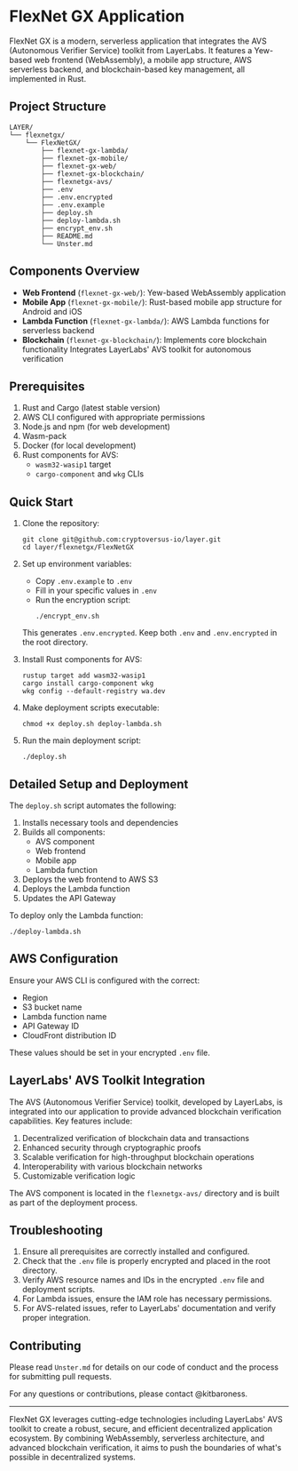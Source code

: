 # FlexNet GX Application

FlexNet GX is a modern, serverless application that integrates the AVS (Autonomous Verifier Service) toolkit from LayerLabs. It features a Yew-based web frontend (WebAssembly), a mobile app structure, AWS serverless backend, and blockchain-based key management, all implemented in Rust.

## Project Structure

```
LAYER/
└── flexnetgx/
    └── FlexNetGX/
        ├── flexnet-gx-lambda/
        ├── flexnet-gx-mobile/
        ├── flexnet-gx-web/
        ├── flexnet-gx-blockchain/
        ├── flexnetgx-avs/
        ├── .env
        ├── .env.encrypted
        ├── .env.example
        ├── deploy.sh
        ├── deploy-lambda.sh
        ├── encrypt_env.sh
        ├── README.md
        └── Unster.md
```

## Components Overview

- **Web Frontend** (`flexnet-gx-web/`): Yew-based WebAssembly application
- **Mobile App** (`flexnet-gx-mobile/`): Rust-based mobile app structure for Android and iOS
- **Lambda Function** (`flexnet-gx-lambda/`): AWS Lambda functions for serverless backend
- **Blockchain** (`flexnet-gx-blockchain/`): Implements core blockchain functionality Integrates LayerLabs' AVS toolkit for autonomous verification

## Prerequisites

1. Rust and Cargo (latest stable version)
2. AWS CLI configured with appropriate permissions
3. Node.js and npm (for web development)
4. Wasm-pack
5. Docker (for local development)
6. Rust components for AVS:
   - `wasm32-wasip1` target
   - `cargo-component` and `wkg` CLIs

## Quick Start

1. Clone the repository:
   ```
   git clone git@github.com:cryptoversus-io/layer.git
   cd layer/flexnetgx/FlexNetGX
   ```

2. Set up environment variables:
   - Copy `.env.example` to `.env`
   - Fill in your specific values in `.env`
   - Run the encryption script:
     ```
     ./encrypt_env.sh
     ```
   This generates `.env.encrypted`. Keep both `.env` and `.env.encrypted` in the root directory.

3. Install Rust components for AVS:
   ```
   rustup target add wasm32-wasip1
   cargo install cargo-component wkg
   wkg config --default-registry wa.dev
   ```

4. Make deployment scripts executable:
   ```
   chmod +x deploy.sh deploy-lambda.sh
   ```

5. Run the main deployment script:
   ```
   ./deploy.sh
   ```

## Detailed Setup and Deployment

The `deploy.sh` script automates the following:

1. Installs necessary tools and dependencies
2. Builds all components:
   - AVS component
   - Web frontend
   - Mobile app
   - Lambda function
3. Deploys the web frontend to AWS S3
4. Deploys the Lambda function
5. Updates the API Gateway

To deploy only the Lambda function:
```
./deploy-lambda.sh
```

## AWS Configuration

Ensure your AWS CLI is configured with the correct:
- Region
- S3 bucket name
- Lambda function name
- API Gateway ID
- CloudFront distribution ID

These values should be set in your encrypted `.env` file.

## LayerLabs' AVS Toolkit Integration

The AVS (Autonomous Verifier Service) toolkit, developed by LayerLabs, is integrated into our application to provide advanced blockchain verification capabilities. Key features include:

1. Decentralized verification of blockchain data and transactions
2. Enhanced security through cryptographic proofs
3. Scalable verification for high-throughput blockchain operations
4. Interoperability with various blockchain networks
5. Customizable verification logic

The AVS component is located in the `flexnetgx-avs/` directory and is built as part of the deployment process.

## Troubleshooting

1. Ensure all prerequisites are correctly installed and configured.
2. Check that the `.env` file is properly encrypted and placed in the root directory.
3. Verify AWS resource names and IDs in the encrypted `.env` file and deployment scripts.
4. For Lambda issues, ensure the IAM role has necessary permissions.
5. For AVS-related issues, refer to LayerLabs' documentation and verify proper integration.

## Contributing

Please read `Unster.md` for details on our code of conduct and the process for submitting pull requests.

For any questions or contributions, please contact @kitbaroness.

---

FlexNet GX leverages cutting-edge technologies including LayerLabs' AVS toolkit to create a robust, secure, and efficient decentralized application ecosystem. By combining WebAssembly, serverless architecture, and advanced blockchain verification, it aims to push the boundaries of what's possible in decentralized systems.